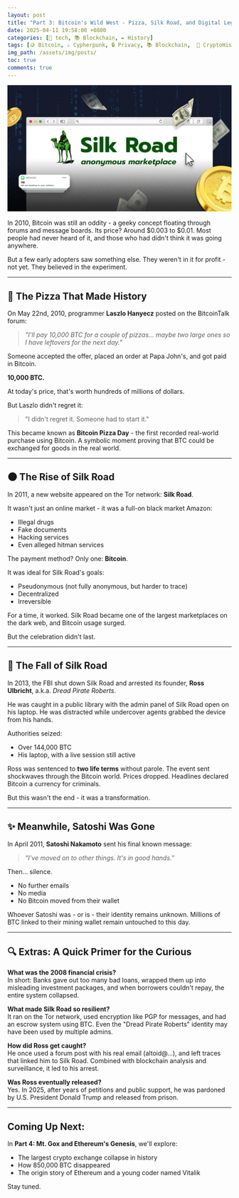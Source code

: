 ```yaml
---
layout: post
title: "Part 3: Bitcoin's Wild West - Pizza, Silk Road, and Digital Legends"
date: 2025-04-11 19:58:00 +0800
categories: [🤖 tech, 📚 Blockchain, ✒️ History]
tags: [🪙 Bitcoin, ⚔️ Cypherpunk, 🔒 Privacy, 📚 Blockchain,  🧩 CryptoHistory, 👤 Satoshi, 📖 CryptoTales, 📝 Series, 🚶🏻‍♂️ Slik Road, 👤 DRP, 👤 Dread Pirate Robert]
img_path: /assets/img/posts/ 
toc: true 
comments: true 
---
```


![silkroad](/assets/img/posts/silkroad.png)

In 2010, Bitcoin was still an oddity - a geeky concept floating through forums and message boards. Its price? Around $0.003 to $0.01. Most people had never heard of it, and those who had didn't think it was going anywhere.

But a few early adopters saw something else. They weren't in it for profit - not yet. They believed in the experiment.

---

## 🍕 The Pizza That Made History

On May 22nd, 2010, programmer **Laszlo Hanyecz** posted on the BitcoinTalk forum:

> *"I'll pay 10,000 BTC for a couple of pizzas... maybe two large ones so I have leftovers for the next day."*

Someone accepted the offer, placed an order at Papa John's, and got paid in Bitcoin. 

**10,000 BTC.**

At today's price, that's worth hundreds of millions of dollars.

But Laszlo didn't regret it:

> "I didn't regret it. Someone had to start it."

This became known as **Bitcoin Pizza Day** - the first recorded real-world purchase using Bitcoin. A symbolic moment proving that BTC could be exchanged for goods in the real world.

---

## 🌑 The Rise of Silk Road

In 2011, a new website appeared on the Tor network: **Silk Road**.

It wasn't just an online market - it was a full-on black market Amazon:
- Illegal drugs
- Fake documents
- Hacking services
- Even alleged hitman services

The payment method? Only one: **Bitcoin**.

It was ideal for Silk Road's goals:
- Pseudonymous (not fully anonymous, but harder to trace)
- Decentralized
- Irreversible

For a time, it worked. Silk Road became one of the largest marketplaces on the dark web, and Bitcoin usage surged.

But the celebration didn't last.

---

## 🧨 The Fall of Silk Road

In 2013, the FBI shut down Silk Road and arrested its founder, **Ross Ulbricht**, a.k.a. *Dread Pirate Roberts*.

He was caught in a public library with the admin panel of Silk Road open on his laptop. He was distracted while undercover agents grabbed the device from his hands.

Authorities seized:
- Over 144,000 BTC
- His laptop, with a live session still active

Ross was sentenced to **two life terms** without parole. The event sent shockwaves through the Bitcoin world. Prices dropped. Headlines declared Bitcoin a currency for criminals.

But this wasn't the end - it was a transformation.

---

## ✨ Meanwhile, Satoshi Was Gone

In April 2011, **Satoshi Nakamoto** sent his final known message:

> *"I've moved on to other things. It's in good hands."*

Then… silence.
- No further emails
- No media
- No Bitcoin moved from their wallet

Whoever Satoshi was - or is - their identity remains unknown. Millions of BTC linked to their mining wallet remain untouched to this day.

---

## 🔍 Extras: A Quick Primer for the Curious

**What was the 2008 financial crisis?**  
In short: Banks gave out too many bad loans, wrapped them up into misleading investment packages, and when borrowers couldn't repay, the entire system collapsed. 

**What made Silk Road so resilient?**  
It ran on the Tor network, used encryption like PGP for messages, and had an escrow system using BTC. Even the "Dread Pirate Roberts" identity may have been used by multiple admins.

**How did Ross get caught?**  
He once used a forum post with his real email (altoid@...), and left traces that linked him to Silk Road. Combined with blockchain analysis and surveillance, it led to his arrest.

**Was Ross eventually released?**  
Yes. In 2025, after years of petitions and public support, he was pardoned by U.S. President Donald Trump and released from prison.

---

## Coming Up Next:

In **Part 4: Mt. Gox and Ethereum's Genesis**, we'll explore:
- The largest crypto exchange collapse in history
- How 850,000 BTC disappeared
- The origin story of Ethereum and a young coder named Vitalik

Stay tuned.
